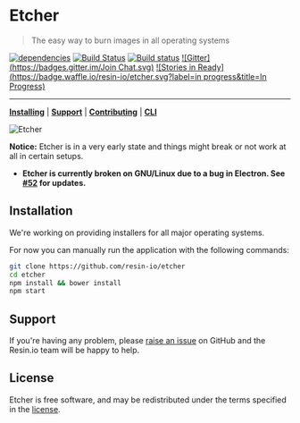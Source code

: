 Etcher
======

> The easy way to burn images in all operating systems

[![dependencies](https://david-dm.org/resin-io/etcher.svg)](https://david-dm.org/resin-io/etcher.svg)
[![Build Status](https://travis-ci.org/resin-io/etcher.svg?branch=master)](https://travis-ci.org/resin-io/etcher)
[![Build status](https://ci.appveyor.com/api/projects/status/xggqv231byfhync1/branch/master?svg=true)](https://ci.appveyor.com/project/resin-io/etcher/branch/master)
[![Gitter](https://badges.gitter.im/Join Chat.svg)](https://gitter.im/resin-io/chat)
[![Stories in Ready](https://badge.waffle.io/resin-io/etcher.svg?label=in progress&title=In Progress)](https://waffle.io/resin-io/etcher)

***

[**Installing**](https://github.com/resin-io/etcher#installation) | [**Support**](https://github.com/resin-io/etcher/issues/new) | [**Contributing**](https://github.com/resin-io/etcher/blob/master/CONTRIBUTING.md) | [**CLI**](https://github.com/resin-io/etcher-cli)

![Etcher](https://raw.githubusercontent.com/resin-io/etcher/master/screenshot.png)

**Notice:** Etcher is in a very early state and things might break or not work at all in certain setups.

- **Etcher is currently broken on GNU/Linux due to a bug in Electron. See [#52](https://github.com/resin-io/etcher/issues/52) for updates.**

Installation
------------

We're working on providing installers for all major operating systems.

For now you can manually run the application with the following commands:

```sh
git clone https://github.com/resin-io/etcher
cd etcher
npm install && bower install
npm start
```

Support
-------

If you're having any problem, please [raise an issue](https://github.com/resin-io/etcher/issues/new) on GitHub and the Resin.io team will be happy to help.

License
-------

Etcher is free software, and may be redistributed under the terms specified in the [license](https://github.com/resin-io/etcher/blob/master/LICENSE).
